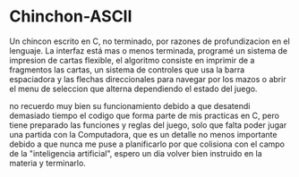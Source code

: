 # Chinchon-ASCII
Un chincon escrito en C, no terminado, por razones de profundizacion en el lenguaje.
La interfaz está mas o menos terminada, programé un sistema de impresion de cartas flexible, el algoritmo consiste en imprimir de a fragmentos las cartas, un sistema de controles que usa la barra espaciadora y las flechas direccionales para navegar por los mazos
o abrir el menu de seleccion que alterna dependiendo el estado del juego.

no recuerdo muy bien su funcionamiento debido a que desatendi demasiado tiempo el codigo que forma parte de mis practicas en C, pero
tiene preparado las funciones y reglas del juego, solo que falta poder jugar una partida con la Computadora, que es un detalle no menos importante
debido a que nunca me puse a planificarlo por que colisiona con el campo de la "inteligencia artificial", espero un dia volver bien instruido en la materia y terminarlo.
